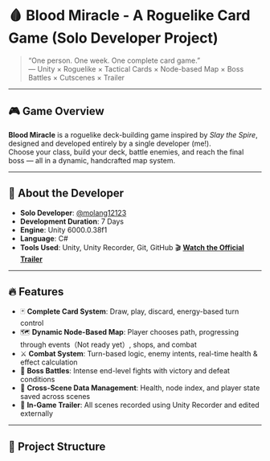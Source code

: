 # 🩸 Blood Miracle - A Roguelike Card Game (Solo Developer Project)

> “One person. One week. One complete card game.”  
> — Unity × Roguelike × Tactical Cards × Node-based Map × Boss Battles × Cutscenes × Trailer

---

## 🎮 Game Overview

**Blood Miracle** is a roguelike deck-building game inspired by *Slay the Spire*, designed and developed entirely by a single developer (me!).  
Choose your class, build your deck, battle enemies, and reach the final boss — all in a dynamic, handcrafted map system.

---

## 👤 About the Developer

- **Solo Developer**: [@molang12123](https://github.com/molang12123)  
- **Development Duration**: 7 Days  
- **Engine**: Unity 6000.0.38f1
- **Language**: C#  
- **Tools Used**: Unity, Unity Recorder, Git, GitHub
🎬 [**Watch the Official Trailer**]((https://t.bilibili.com/1073907807359598615?share_source=pc_native))

---

## 🔥 Features

- 🃏 **Complete Card System**: Draw, play, discard, energy-based turn control
- 🗺️ **Dynamic Node-Based Map**: Player chooses path, progressing through events（Not ready yet）, shops, and combat
- ⚔️ **Combat System**: Turn-based logic, enemy intents, real-time health & effect calculation
- 👿 **Boss Battles**: Intense end-level fights with victory and defeat conditions
- 💾 **Cross-Scene Data Management**: Health, node index, and player state saved across scenes
- 🎥 **In-Game Trailer**: All scenes recorded using Unity Recorder and edited externally

---

## 🧱 Project Structure
